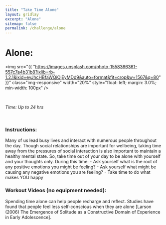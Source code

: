 ```yaml
---
title: "Take Time Alone"
layout: gridlay
excerpt: "Alone"
sitemap: false
permalink: /challenge/alone
---
```



# Alone: 

<img src="{{ "https://images.unsplash.com/photo-1558366361-557c7a4b31b8?ixlib=rb-1.2.1&ixid=eyJhcHBfaWQiOjEyMDd9&auto=format&fit=crop&w=1567&q=80" }}" class="img-responsive" width="20%" style="float: left; margin: 3.0%; min-width: 100px" />

&nbsp;


*Time: Up to 24 hrs*

&nbsp;
&nbsp;
&nbsp;

### Instructions:
Many of us lead busy lives and interact with numerous people throughout the day. Though social relationships are important for wellbeing, taking time away from the pressures of social interaction is also important to maintain a healthy mental state. So, take time out of your day to be alone with yourself and your thoughts only. During this time:
    - Ask yourself what is the root of any positive emotions you might be feeling?
    - Ask yourself what might be causing any negative emotions you are feeling?
    - Take time to do what makes YOU happy

### Workout Videos (no equipment needed):
Spending time alone can help people recharge and reflect. Studies have found that people feel less self-conscious when they are alone [Larson (2006) The Emergence of Solitude as a Constructive Domain of Experience in Early Adolescence].


&nbsp;
&nbsp;

